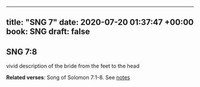 
---
title: "SNG 7"
date: 2020-07-20 01:37:47 +00:00
book: SNG
draft: false
---

## SNG 7:8

vivid description of the bride from the feet to the head

**Related verses**: Song of Solomon 7:1-8. See [notes](https://my.bible.com/notes/3477523175108763782)


